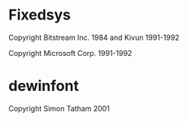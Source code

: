 # Fixedsys

Copyright Bitstream Inc. 1984 and Kivun 1991-1992

Copyright Microsoft Corp. 1991-1992


# dewinfont

Copyright Simon Tatham 2001
